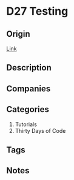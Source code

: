 # D27 Testing

## Origin

[Link](https://www.hackerrank.com/challenges/30-testing)

## Description

## Companies

## Categories

1. Tutorials
1. Thirty Days of Code

## Tags

## Notes